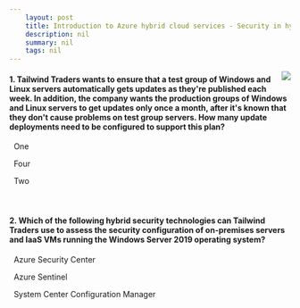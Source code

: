 ```yaml
---
    layout: post
    title: Introduction to Azure hybrid cloud services - Security in hybrid cloud environments
    description: nil
    summary: nil
    tags: nil
---
```



 <a target="_blank" href="https://docs.microsoft.com/en-us/learn/modules/intro-to-azure-hybrid-services/8-hybrid-cloud-security/"><i class="fas fa-external-link-alt"></i> </a>
 <img align="right" src="https://docs.microsoft.com/en-us/learn/achievements/intro-to-azure-hybrid-services.svg">
####  1. Tailwind Traders wants to ensure that a test group of Windows and Linux servers automatically gets updates as they're published each week. In addition, the company wants the production groups of Windows and Linux servers to get updates only once a month, after it's known that they don't cause problems on test group servers. How many update deployments need to be configured to support this plan?


<i class='far fa-square'></i> &nbsp;&nbsp;One

<i class='fas fa-check-square' style='color: Dodgerblue;'></i> &nbsp;&nbsp;Four

<i class='far fa-square'></i> &nbsp;&nbsp;Two
<br />
<br />
<br />

####  2. Which of the following hybrid security technologies can Tailwind Traders use to assess the security configuration of on-premises servers and IaaS VMs running the Windows Server 2019 operating system?


<i class='fas fa-check-square' style='color: Dodgerblue;'></i> &nbsp;&nbsp;Azure Security Center

<i class='far fa-square'></i> &nbsp;&nbsp;Azure Sentinel

<i class='far fa-square'></i> &nbsp;&nbsp;System Center Configuration Manager
<br />
<br />
<br />
